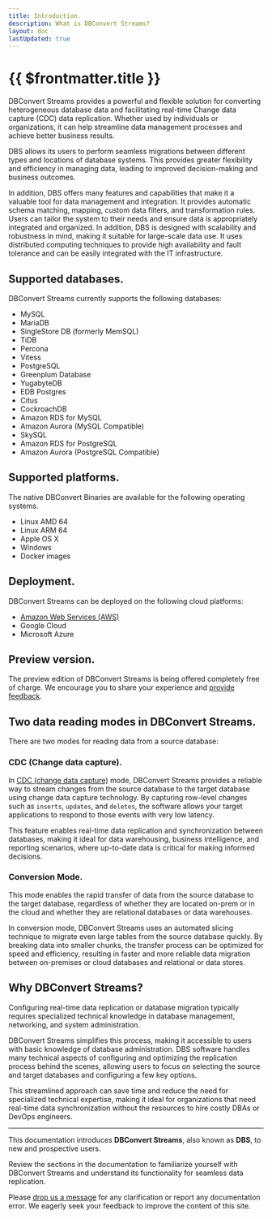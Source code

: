 ```yaml
---
title: Introduction.
description: What is DBConvert Streams?
layout: doc
lastUpdated: true
---
```


# {{ $frontmatter.title }}

DBConvert Streams provides a powerful and flexible solution for converting heterogeneous database data and facilitating real-time Change data capture (CDC)   data replication. Whether used by individuals or organizations, it can help streamline data management processes and achieve better business results.

DBS allows its users to perform seamless migrations between different types and locations of database systems. This provides greater flexibility and efficiency in managing data, leading to improved decision-making and business outcomes.

In addition, DBS offers many features and capabilities that make it a valuable tool for data management and integration. It provides automatic schema matching, mapping, custom data filters, and transformation rules.
Users can tailor the system to their needs and ensure data is appropriately integrated and organized.
 In addition, DBS is designed with scalability and robustness in mind, making it suitable for large-scale data use. It uses distributed computing techniques to provide high availability and fault tolerance and can be easily integrated with the IT infrastructure.

## Supported databases.

DBConvert Streams currently supports the following databases:

- MySQL
- MariaDB
- SingleStore DB (formerly MemSQL)
- TiDB
- Percona
- Vitess
- PostgreSQL   
- Greenplum Database 
- YugabyteDB
- EDB Postgres
- Citus
- CockroachDB
- Amazon RDS for MySQL
- Amazon Aurora (MySQL Compatible)
- SkySQL
- Amazon RDS for PostgreSQL
- Amazon Aurora (PostgreSQL Compatible)

## Supported platforms.
The native DBConvert Binaries are available for the following operating systems. 
- Linux AMD 64
- Linux ARM 64
- Apple OS X
- Windows
- Docker images

## Deployment.
DBConvert Streams can be deployed on the following cloud platforms: 
- [Amazon Web Services (AWS)](/guide/deploy-ec2)
- Google Cloud
- Microsoft Azure

## Preview version.
The preview edition of DBConvert Streams is being offered completely free of charge. We encourage you to share your experience and [provide feedback](mailto:streams@dbconvert.com).

## Two data reading modes in DBConvert Streams.

There are two modes for reading data from a source database:

### CDC (Change data capture).   
In [CDC (change data capture)](/sources/what-is-cdc) mode, DBConvert Streams provides a reliable way to stream changes from the source database to the target database using change data capture technology. By capturing row-level changes such as `inserts`, `updates`, and `deletes`, the software allows your target applications to respond to those events with very low latency. 

This feature enables real-time data replication and synchronization between databases, making it ideal for data warehousing, business intelligence, and reporting scenarios, where up-to-date data is critical for making informed decisions.

### Conversion Mode.

This mode enables the rapid transfer of data from the source database to the target database, regardless of whether they are located on-prem or in the cloud and whether they are relational databases or data warehouses. 


In conversion mode, DBConvert Streams uses an automated slicing technique to migrate even large tables from the source database quickly. By breaking data into smaller chunks, the transfer process can be optimized for speed and efficiency, resulting in faster and more reliable data migration between on-premises or cloud databases and relational or data stores.


## Why DBConvert Streams? 
Configuring real-time data replication or database migration typically requires specialized technical knowledge in database management, networking, and system administration. 

DBConvert Streams simplifies this process, making it accessible to users with basic knowledge of database administration. DBS software handles many technical aspects of configuring and optimizing the replication process behind the scenes, allowing users to focus on selecting the source and target databases and configuring a few key options. 

This streamlined approach can save time and reduce the need for specialized technical expertise, making it ideal for organizations that need real-time data synchronization without the resources to hire costly DBAs or DevOps engineers.





---

This documentation introduces **DBConvert Streams**, also known as **DBS**, to new and prospective users.

Review the sections in the documentation to familiarize yourself with DBConvert Streams and understand its functionality for seamless data replication.

Please [drop us a message](mailto:streams@dbconvert.com) for any clarification or report any documentation error. We eagerly seek your feedback to improve the content of this site.
